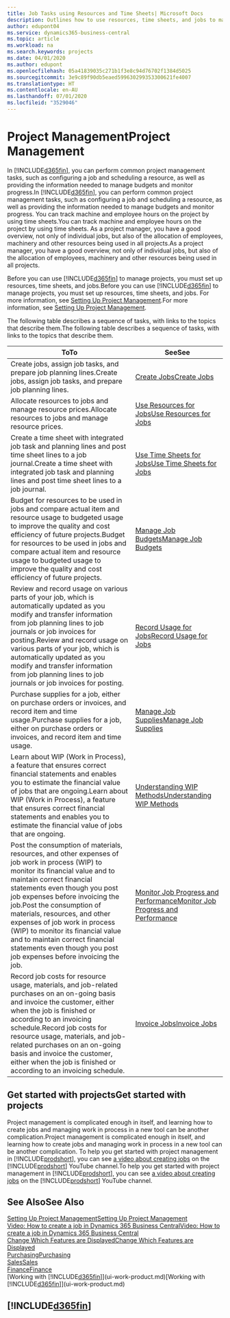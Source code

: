 ```yaml
---
title: Job Tasks using Resources and Time Sheets| Microsoft Docs
description: Outlines how to use resources, time sheets, and jobs to manage projects.
author: edupont04
ms.service: dynamics365-business-central
ms.topic: article
ms.workload: na
ms.search.keywords: projects
ms.date: 04/01/2020
ms.author: edupont
ms.openlocfilehash: 05a41839035c271b1f3e8c94d76702f1384d5025
ms.sourcegitcommit: 3e9c89f90db5eaed599630299353300621fe4007
ms.translationtype: HT
ms.contentlocale: en-AU
ms.lasthandoff: 07/01/2020
ms.locfileid: "3529046"
---
```

# <a name="project-management"></a><span data-ttu-id="12cb7-103">Project Management</span><span class="sxs-lookup"><span data-stu-id="12cb7-103">Project Management</span></span>
<span data-ttu-id="12cb7-104">In [!INCLUDE[d365fin](includes/d365fin_md.md)], you can perform common project management tasks, such as configuring a job and scheduling a resource, as well as providing the information needed to manage budgets and monitor progress.</span><span class="sxs-lookup"><span data-stu-id="12cb7-104">In [!INCLUDE[d365fin](includes/d365fin_md.md)], you can perform common project management tasks, such as configuring a job and scheduling a resource, as well as providing the information needed to manage budgets and monitor progress.</span></span> <span data-ttu-id="12cb7-105">You can track machine and employee hours on the project by using time sheets.</span><span class="sxs-lookup"><span data-stu-id="12cb7-105">You can track machine and employee hours on the project by using time sheets.</span></span> <span data-ttu-id="12cb7-106">As a project manager, you have a good overview, not only of individual jobs, but also of the allocation of employees, machinery and other resources being used in all projects.</span><span class="sxs-lookup"><span data-stu-id="12cb7-106">As a project manager, you have a good overview, not only of individual jobs, but also of the allocation of employees, machinery and other resources being used in all projects.</span></span>

<span data-ttu-id="12cb7-107">Before you can use [!INCLUDE[d365fin](includes/d365fin_md.md)] to manage projects, you must set up resources, time sheets, and jobs.</span><span class="sxs-lookup"><span data-stu-id="12cb7-107">Before you can use [!INCLUDE[d365fin](includes/d365fin_md.md)] to manage projects, you must set up resources, time sheets, and jobs.</span></span> <span data-ttu-id="12cb7-108">For more information, see [Setting Up Project Management](projects-setup-projects.md).</span><span class="sxs-lookup"><span data-stu-id="12cb7-108">For more information, see [Setting Up Project Management](projects-setup-projects.md).</span></span>  

<span data-ttu-id="12cb7-109">The following table describes a sequence of tasks, with links to the topics that describe them.</span><span class="sxs-lookup"><span data-stu-id="12cb7-109">The following table describes a sequence of tasks, with links to the topics that describe them.</span></span>

| <span data-ttu-id="12cb7-110">To</span><span class="sxs-lookup"><span data-stu-id="12cb7-110">To</span></span> | <span data-ttu-id="12cb7-111">See</span><span class="sxs-lookup"><span data-stu-id="12cb7-111">See</span></span> |
| --- | --- |
| <span data-ttu-id="12cb7-112">Create jobs, assign job tasks, and prepare job planning lines.</span><span class="sxs-lookup"><span data-stu-id="12cb7-112">Create jobs, assign job tasks, and prepare job planning lines.</span></span> |[<span data-ttu-id="12cb7-113">Create Jobs</span><span class="sxs-lookup"><span data-stu-id="12cb7-113">Create Jobs</span></span>](projects-how-create-jobs.md) |
| <span data-ttu-id="12cb7-114">Allocate resources to jobs and manage resource prices.</span><span class="sxs-lookup"><span data-stu-id="12cb7-114">Allocate resources to jobs and manage resource prices.</span></span> |[<span data-ttu-id="12cb7-115">Use Resources for Jobs</span><span class="sxs-lookup"><span data-stu-id="12cb7-115">Use Resources for Jobs</span></span>](projects-how-use-resources.md) |
| <span data-ttu-id="12cb7-116">Create a time sheet with integrated job task and planning lines and post time sheet lines to a job journal.</span><span class="sxs-lookup"><span data-stu-id="12cb7-116">Create a time sheet with integrated job task and planning lines and post time sheet lines to a job journal.</span></span> |[<span data-ttu-id="12cb7-117">Use Time Sheets for Jobs</span><span class="sxs-lookup"><span data-stu-id="12cb7-117">Use Time Sheets for Jobs</span></span>](projects-how-use-time-sheets.md) |
| <span data-ttu-id="12cb7-118">Budget for resources to be used in jobs and compare actual item and resource usage to budgeted usage to improve the quality and cost efficiency of future projects.</span><span class="sxs-lookup"><span data-stu-id="12cb7-118">Budget for resources to be used in jobs and compare actual item and resource usage to budgeted usage to improve the quality and cost efficiency of future projects.</span></span> |[<span data-ttu-id="12cb7-119">Manage Job Budgets</span><span class="sxs-lookup"><span data-stu-id="12cb7-119">Manage Job Budgets</span></span>](projects-how-manage-budgets.md) |
| <span data-ttu-id="12cb7-120">Review and record usage on various parts of your job, which is automatically updated as you modify and transfer information from job planning lines to job journals or job invoices for posting.</span><span class="sxs-lookup"><span data-stu-id="12cb7-120">Review and record usage on various parts of your job, which is automatically updated as you modify and transfer information from job planning lines to job journals or job invoices for posting.</span></span> |[<span data-ttu-id="12cb7-121">Record Usage for Jobs</span><span class="sxs-lookup"><span data-stu-id="12cb7-121">Record Usage for Jobs</span></span>](projects-how-record-job-usage.md) |
| <span data-ttu-id="12cb7-122">Purchase supplies for a job, either on purchase orders or invoices, and record item and time usage.</span><span class="sxs-lookup"><span data-stu-id="12cb7-122">Purchase supplies for a job, either on purchase orders or invoices, and record item and time usage.</span></span> |[<span data-ttu-id="12cb7-123">Manage Job Supplies</span><span class="sxs-lookup"><span data-stu-id="12cb7-123">Manage Job Supplies</span></span>](projects-how-manage-project-supplies.md) |
| <span data-ttu-id="12cb7-124">Learn about WIP (Work in Process), a feature that ensures correct financial statements and enables you to estimate the financial value of jobs that are ongoing.</span><span class="sxs-lookup"><span data-stu-id="12cb7-124">Learn about WIP (Work in Process), a feature that ensures correct financial statements and enables you to estimate the financial value of jobs that are ongoing.</span></span> |[<span data-ttu-id="12cb7-125">Understanding WIP Methods</span><span class="sxs-lookup"><span data-stu-id="12cb7-125">Understanding WIP Methods</span></span>](projects-understanding-wip.md) |
| <span data-ttu-id="12cb7-126">Post the consumption of materials, resources, and other expenses of job work in process (WIP) to monitor its financial value and to maintain correct financial statements even though you post job expenses before invoicing the job.</span><span class="sxs-lookup"><span data-stu-id="12cb7-126">Post the consumption of materials, resources, and other expenses of job work in process (WIP) to monitor its financial value and to maintain correct financial statements even though you post job expenses before invoicing the job.</span></span> |[<span data-ttu-id="12cb7-127">Monitor Job Progress and Performance</span><span class="sxs-lookup"><span data-stu-id="12cb7-127">Monitor Job Progress and Performance</span></span>](projects-how-monitor-progress-performance.md) |
| <span data-ttu-id="12cb7-128">Record job costs for resource usage, materials, and job-related purchases on an on-going basis and invoice the customer, either when the job is finished or according to an invoicing schedule.</span><span class="sxs-lookup"><span data-stu-id="12cb7-128">Record job costs for resource usage, materials, and job-related purchases on an on-going basis and invoice the customer, either when the job is finished or according to an invoicing schedule.</span></span> |[<span data-ttu-id="12cb7-129">Invoice Jobs</span><span class="sxs-lookup"><span data-stu-id="12cb7-129">Invoice Jobs</span></span>](projects-how-invoice-jobs.md) |

## <a name="get-started-with-projects"></a><span data-ttu-id="12cb7-130">Get started with projects</span><span class="sxs-lookup"><span data-stu-id="12cb7-130">Get started with projects</span></span>

<span data-ttu-id="12cb7-131">Project management is complicated enough in itself, and learning how to create jobs and managing work in process in a new tool can be another complication.</span><span class="sxs-lookup"><span data-stu-id="12cb7-131">Project management is complicated enough in itself, and learning how to create jobs and managing work in process in a new tool can be another complication.</span></span> <span data-ttu-id="12cb7-132">To help you get started with project management in [!INCLUDE[prodshort](includes/prodshort.md)], you can see [a video about creating jobs](https://www.youtube.com/watch?v=VqaPWr7BWmw) on the [!INCLUDE[prodshort](includes/prodshort.md)] YouTube channel.</span><span class="sxs-lookup"><span data-stu-id="12cb7-132">To help you get started with project management in [!INCLUDE[prodshort](includes/prodshort.md)], you can see [a video about creating jobs](https://www.youtube.com/watch?v=VqaPWr7BWmw) on the [!INCLUDE[prodshort](includes/prodshort.md)] YouTube channel.</span></span>  

## <a name="see-also"></a><span data-ttu-id="12cb7-133">See Also</span><span class="sxs-lookup"><span data-stu-id="12cb7-133">See Also</span></span>

[<span data-ttu-id="12cb7-134">Setting Up Project Management</span><span class="sxs-lookup"><span data-stu-id="12cb7-134">Setting Up Project Management</span></span>](projects-setup-projects.md)  
[<span data-ttu-id="12cb7-135">Video: How to create a job in Dynamics 365 Business Central</span><span class="sxs-lookup"><span data-stu-id="12cb7-135">Video: How to create a job in Dynamics 365 Business Central</span></span>](https://www.youtube.com/watch?v=VqaPWr7BWmw)  
[<span data-ttu-id="12cb7-136">Change Which Features are Displayed</span><span class="sxs-lookup"><span data-stu-id="12cb7-136">Change Which Features are Displayed</span></span>](ui-experiences.md)  
[<span data-ttu-id="12cb7-137">Purchasing</span><span class="sxs-lookup"><span data-stu-id="12cb7-137">Purchasing</span></span>](purchasing-manage-purchasing.md)  
[<span data-ttu-id="12cb7-138">Sales</span><span class="sxs-lookup"><span data-stu-id="12cb7-138">Sales</span></span>](sales-manage-sales.md)  
[<span data-ttu-id="12cb7-139">Finance</span><span class="sxs-lookup"><span data-stu-id="12cb7-139">Finance</span></span>](finance.md)  
<span data-ttu-id="12cb7-140">[Working with [!INCLUDE[d365fin](includes/d365fin_md.md)]](ui-work-product.md)</span><span class="sxs-lookup"><span data-stu-id="12cb7-140">[Working with [!INCLUDE[d365fin](includes/d365fin_md.md)]](ui-work-product.md)</span></span>  

## [!INCLUDE[d365fin](includes/free_trial_md.md)]  

